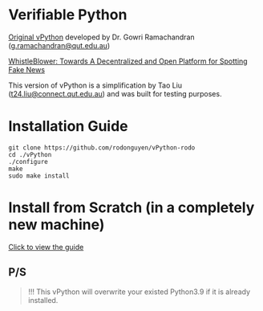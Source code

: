 # Verifiable Python

[Original vPython](https://github.com/ANRGUSC/vPython) developed by Dr. Gowri Ramachandran (g.ramachandran@qut.edu.au)

[WhistleBlower: Towards A Decentralized and Open Platform for Spotting Fake News](https://eprints.qut.edu.au/209248/)

This version of vPython is a simplification by Tao Liu (t24.liu@connect.qut.edu.au) and was built for testing purposes.

# Installation Guide

```
git clone https://github.com/rodonguyen/vPython-rodo
cd ./vPython
./configure
make
sudo make install
```

# Install from Scratch (in a completely new machine)
[Click to view the guide](./install_from_scratch_guide.md)


## P/S
> !!! This vPython will overwrite your existed Python3.9 if it is already installed.
